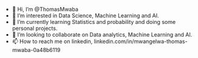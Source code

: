 - 👋 Hi, I’m @ThomasMwaba
- 👀 I’m interested in Data Science, Machine Learning and AI.
- 🌱 I’m currently learning Statistics and probability and doing some personal projects.
- 💞️ I’m looking to collaborate on Data analytics, Machine Learning and AI.
- 📫 How to reach me on linkedin, linkedin.com/in/mwangelwa-thomas-mwaba-0a48b6119

<!---
ThomasMwaba/ThomasMwaba is a ✨ special ✨ repository because its `README.md` (this file) appears on your GitHub profile.
You can click the Preview link to take a look at your changes.
--->

